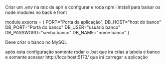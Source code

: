 Criar um .env na raiz de api/ e configurar e roda npm i install para baixar os node modules no back e front

module.exports = {
    PORT="Porta da aplicação",
    DB_HOST="host do banco"
    DB_PORT="Porta do banco"
    DB_USER="usuário banco"
    DB_PASSWORD="senha banco"
    DB_NAME="nome banco"
}

Deve criar o banco no MySQL

após esta configuração somente rodar o .bat que ira crias a tabela e banco e somente acessar http://localhost:5173/ que irá carregar a aplicação
